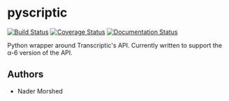 # pyscriptic

[![Build Status](https://travis-ci.org/naderm/pytranscriptic.svg?branch=master)](https://travis-ci.org/naderm/pytranscriptic)
[![Coverage Status](https://coveralls.io/repos/naderm/pytranscriptic/badge.png?branch=master)](https://coveralls.io/r/naderm/pytranscriptic?branch=master)
[![Documentation Status](https://readthedocs.org/projects/pyscriptic/badge/?version=latest)](https://readthedocs.org/projects/pyscriptic/?badge=latest)


Python wrapper around Transcriptic's API. Currently written to support the α-6 version of the API.

## Authors

* Nader Morshed
